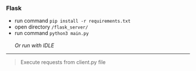 ### Flask
* run command ```pip install -r requirements.txt```
* open directory ```/flask_server/```
* run command ```python3 main.py```\
\
*Or run with IDLE*
---
> Execute requests from client.py file